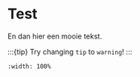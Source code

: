# Test

En dan hier een mooie tekst.

:::{tip}
Try changing `tip` to `warning`!
:::

```{iframe} https://www.geogebra.org/material/iframe/id/khabagfu/width/1534/height/620/border/888888/sfsb/true/smb/false/stb/false/stbh/false/ai/false/asb/false/sri/false/rc/false/ld/false/sdz/false/ctl/false
:width: 100%
```